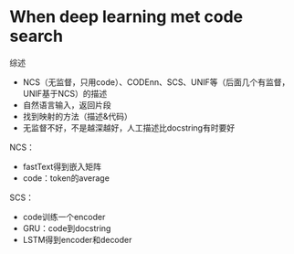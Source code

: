 # When deep learning met code search

综述

- NCS（无监督，只用code）、CODEnn、SCS、UNIF等（后面几个有监督，UNIF基于NCS）的描述
- 自然语言输入，返回片段
- 找到映射的方法（描述&代码）
- 无监督不好，不是越深越好，人工描述比docstring有时要好

NCS：

- fastText得到嵌入矩阵
- code：token的average

SCS：

- code训练一个encoder
- GRU：code到docstring
- LSTM得到encoder和decoder

